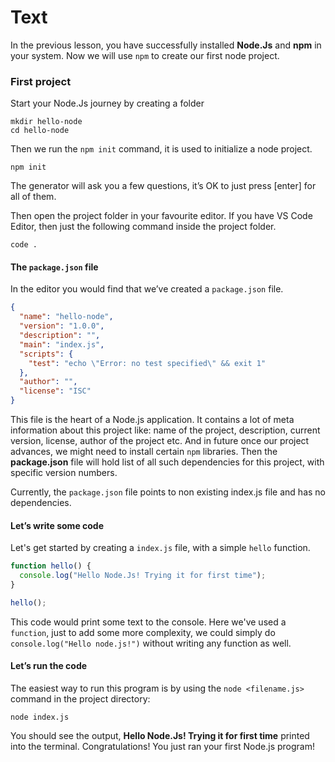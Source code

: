 # Text
In the previous lesson, you have successfully installed **Node.Js** and **npm** in your system. Now we will use `npm` to create our first node project.

### First project

Start your Node.Js journey by creating a folder
````
mkdir hello-node
cd hello-node
````

Then we run the `npm init` command, it is used to initialize a node project.
````
npm init
````
The generator will ask you a few questions, it’s OK to just press [enter] for all of them.

Then open the project folder in your favourite editor. If you have VS Code Editor, then just the following command inside the project folder.
````
code .
````

#### The `package.json` file
In the editor you would find that we’ve created a `package.json` file. 
```json
{
  "name": "hello-node",
  "version": "1.0.0",
  "description": "",
  "main": "index.js",
  "scripts": {
    "test": "echo \"Error: no test specified\" && exit 1"
  },
  "author": "",
  "license": "ISC"
}
```

This file is the heart of a Node.js application. It contains a lot of meta information about this project like: name of the project, description, current version, license, author of the project etc. And in future once our project advances, we might need to install certain `npm` libraries. Then the **package.json** file will hold list of all such dependencies for this project, with specific version numbers.

Currently, the `package.json` file points to non existing index.js file and has no dependencies. 

#### Let’s write some code
Let's get started by creating a `index.js` file, with a simple `hello` function.
```js
function hello() {
  console.log("Hello Node.Js! Trying it for first time");
}

hello();
```
This code would print some text to the console. Here we've used a `function`, just to add some more complexity, we could simply do `console.log("Hello node.js!")` without writing any function as well.

#### Let’s run the code
The easiest way to run this program is by using the `node <filename.js>` command in the project directory:
````
node index.js
````
You should see the output, **Hello Node.Js! Trying it for first time** printed into the terminal. Congratulations! You just ran your first Node.js program!


